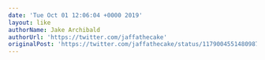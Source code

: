 ```yaml
---
date: 'Tue Oct 01 12:06:04 +0000 2019'
layout: like
authorName: Jake Archibald
authorUrl: 'https://twitter.com/jaffathecake'
originalPost: 'https://twitter.com/jaffathecake/status/1179004551480987648'
---
```

